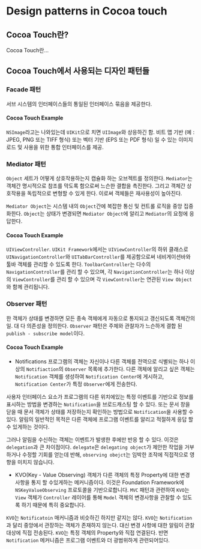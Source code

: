 # Design patterns in Cocoa touch

## Cocoa Touch란?

Cocoa Touch란...

## Cocoa Touch에서 사용되는 디자인 패턴들

### Facade 패턴
서브 시스템의 인터페이스들의 통일된 인터페이스 묶음을 제공한다.

#### Cocoa Touch Example
`NSImage`라고는 나와있는데 `UIKit`으로 치면 `UIImage`와 상응하긴 함.  비트 맵 기반 (예 : JPEG, PNG 또는 TIFF 형식) 또는 벡터 기반 (EPS 또는 PDF 형식) 일 수 있는 이미지 로드 및 사용을 위한 통합 인터페이스를 제공.

### Mediator 패턴
`Object` 세트가 어떻게 상호작용하는지 캡슐화 하는 오브젝트를 정의한다. `Mediator`는 객체간 명시적으로 참조를 막도록 함으로써 느슨한 결합을 촉진한다. 그리고 객체간 상호작용을 독립적으로 변형할 수 있게 한다. 이로써 객체들은 재사용성이 높아진다.

`Mediator Object`는 시스템 내의 `Object`간에 복잡한 통신 및 컨트롤 로직을 중앙 집중화한다.  `Object`는 상태가 변경되면 `Mediator Object`에 알리고 `Mediator`의 요청에 응답한다. 

#### Cocoa Touch Example
`UIViewController`. `UIKit Framework`에서는 `UIViewController`의 하위 클래스로 `UINavigationController`와 `UITabBarController`를 제공함으로써 네비게이션바와 툴바 객체를 관리할 수 있도록 한다. `ToolbarController`는 다수의 `NavigationController`를 관리 할 수 ​​있으며, 각 `NavigationController`는 하나 이상의 `ViewController`를 관리 할 수 ​​있으며 각 `ViewController`는 연관된 `View Object`와 함께 관리됩니다.

### Observer 패턴
한 객체가 상태를 변경하면 모든 종속 객체에게 자동으로 통지되고 갱신되도록 객체간의 일. 대 다 의존성을 정의한다. `Observer` 패턴은 주체와 관찰자가 느슨하게 결합 된 `publish - subscribe model`이다.

#### Cocoa Touch Example
* Notifications
프로그램의 객체는 자신이나 다른 객체를 전역으로 식별되는 하나 이상의 `Notifiaction`의 `Observer` 목록에 추가한다. 다른 객체에 알리고 싶은 객체는 `Notification` 객체를 생성하여 `Notification Center`에 게시하고, `Notification Center`가 특정 `Observer`에게 전송한다. 

사용자 인터페이스 요소가 프로그램의 다른 위치에있는 특정 이벤트를 기반으로 정보를 표시하는 방법을 변경하는 `Notification`을 브로드캐스팅 할 수 있다. 또는 문서 창을 닫을 때 문서 객체가 상태를 저장하는지 확인하는 방법으로 `Notification`을 사용할 수 있다. 알림의 일반적인 목적은 다른 객체에 프로그램 이벤트를 알리고 적절하게 응답 할 수 있게하는 것이다.

그러나 알림을 수신하는 객체는 이벤트가 발생한 후에만 ​​반응 할 수 있다. 이것은 `delegation`과 큰 차이점이다. `delegate`은 `delegating object`가 제안한 작업을 거부하거나 수정할 기회를 얻는데 반해, `observing obejct`는 임박한 조작에 직접적으로 영향을 미치지 않습니다.

* KVO(Key - Value Observing)
객체가 다른 객체의 특정 Property에 대한 변경 사항을 통지 할 수있게하는 메커니즘이다. 이것은 Foundation Framework에 `NSKeyValueObserving` 프로토콜을 기반으로합니다. `MVC` 패턴과 관련하여 `KVO`는 `View` 객체가 `Controller` 레이어를 통해 `Model` 객체의 변경사항을 관찰할 수 있도록 하기 때문에 특히 중요합니다.

`KVO`는 `Notificatoin` 매커니즘과 비슷하긴 하지만 같지는 않다. `KVO`는 `Notification`과 달리 중앙에서 관장하는 객체가 존재하지 않는다. 대신 변경 사항에 대한 알림이 관찰 대상에 직접 전송된다. `KVO`는 특정 객체의 Property와 직접 연결된다. 반면 `Notification` 메커니즘은 프로그램 이벤트와 더 광범위하게 관련되어있다.
